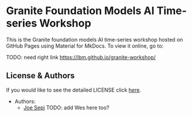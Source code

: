 # Granite Foundation Models AI Time-series Workshop

This is the Granite foundation models AI time-series workshop hosted on GitHub Pages using Material for MkDocs. To view it online, go to:

TODO: need right link
<https://ibm.github.io/granite-workshop/>

## License & Authors

If you would like to see the detailed LICENSE click [here](./LICENSE).

- Authors:
  - [Joe Sepi](https://github.com/joesepi)
TODO: add Wes here too?
